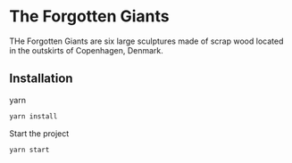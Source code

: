 # The Forgotten Giants
THe Forgotten Giants are six large sculptures made of scrap wood located in the outskirts of Copenhagen, Denmark.

## Installation
yarn
```bash
yarn install
```

Start the project
```bash
yarn start
```